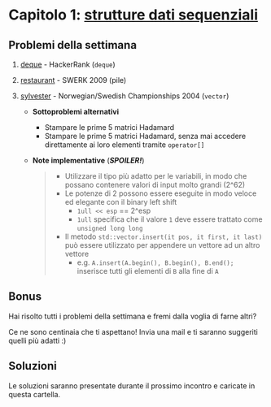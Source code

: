 # Capitolo 1: [strutture dati sequenziali](https://docs.google.com/presentation/d/1bskmC_TBDLmG1m4mSxobEBzUavjYpS9yx6dcGFb6JE4/edit?usp=sharing)


## Problemi della settimana

1. [deque](https://www.hackerrank.com/challenges/deque-stl/problem?isFullScreen=true "hackerrank") - HackerRank (`deque`)
2. [restaurant](https://open.kattis.com/problems/restaurant "kattis") - SWERK 2009 (pile)
3. [sylvester](https://open.kattis.com/problems/sylvester "kattis") - Norwegian/Swedish Championships 2004 (`vector`)
  
   - **Sottoproblemi alternativi**
    
     - Stampare le prime 5 matrici Hadamard
     - Stampare le prime 5 matrici Hadamard, senza mai accedere direttamente ai loro elementi tramite `operator[]`
    
   - **Note implementative** (**_SPOILER!_**)
  
     > - Utilizzare il tipo più adatto per le variabili, in modo che possano contenere valori di input molto grandi (2^62)
     > - Le potenze di 2 possono essere eseguite in modo veloce ed elegante con il binary left shift
     >   - `1ull << esp` == 2^esp
     >   - `1ull` specifica che il valore `1` deve essere trattato come `unsigned long long`
     > - Il metodo `std::vector.insert(it pos, it first, it last)` può essere utilizzato per appendere un vettore ad un altro vettore
     >   - e.g. `A.insert(A.begin(), B.begin(), B.end();` inserisce tutti gli elementi di `B` alla fine di `A`



## Bonus

Hai risolto tutti i problemi della settimana e fremi dalla voglia di farne altri?

Ce ne sono centinaia che ti aspettano! Invia una mail e ti saranno suggeriti quelli più adatti :)



## Soluzioni

Le soluzioni saranno presentate durante il prossimo incontro e caricate in questa cartella.
